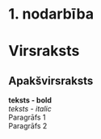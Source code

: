 # 1. nodarbība
# Virsraksts
## Apakšvirsraksts
**teksts - bold**  
*teksts - italic*   
Paragrāfs 1    
Paragrāfs 2  

